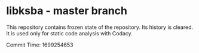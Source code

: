 # libksba - master branch

This repository contains frozen state of the repository.
Its history is cleared. It is used only for static code
analysis with Codacy.

Commit Time: 1699254653